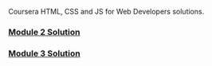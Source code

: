 Coursera HTML, CSS and JS for Web Developers solutions.
<br>
<a href=" https://afatihyavasi.github.io/html-css-js-for-web-developers/module2-solution/"> <h3> Module 2 Solution </h3>
<a href=" https://afatihyavasi.github.io/html-css-js-for-web-developers/module3-solution/"> <h3> Module 3 Solution </h3>
